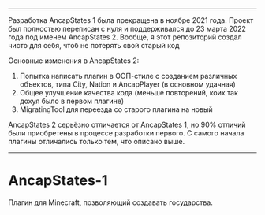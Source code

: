 
---

Разработка AncapStates 1 была прекращена в ноябре 2021 года. Проект был полностью переписан с нуля и поддерживался до 23 марта 2022 года под именем AncapStates 2. Вообще, я этот репозиторий создал чисто для себя, чтоб не потерять свой старый код

Основные изменения в AncapStates 2:

 1. Попытка написать плагин в ООП-стиле с созданием различных объектов, типа City, Nation и AncapPlayer (в основном удачная)
 2. Общее улучшение качества кода (меньше повторений, коих так дохуя было в первом плагине)
 3. MigratingTool для переезда со старого плагина на новый

AncapStates 2 серьёзно отличается от AncapStates 1, но 90% отличий были приобретены в процессе разработки первого. С самого начала плагины отличались только тем, что описано выше.

---

# AncapStates-1
Плагин для Minecraft, позволяющий создавать государства.

